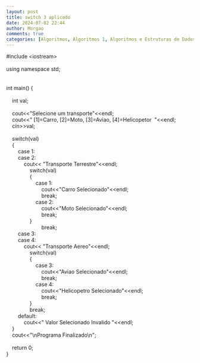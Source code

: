 ```yaml
---
layout: post
title: switch 3 aplicado
date: 2024-07-02 22:44
author: Morgao
comments: true
categories: [Algoritmos, Algoritmos 1, Algoritmos e Estruturas de Dados, beecrowd, Linguagem C, Programação]
---
```

#include &lt;iostream&gt;<br /><br />using namespace std;<br /><br /><br />int main() {<br />&nbsp;&nbsp; <br />&nbsp;&nbsp; &nbsp;int val;<br />&nbsp;&nbsp; <br />&nbsp;&nbsp; &nbsp;cout&lt;&lt;"Selecione um transporte"&lt;&lt;endl;<br />&nbsp;&nbsp; &nbsp;cout&lt;&lt;" [1]=Carro, [2]=Moto, [3]=Aviao, [4]=Helicopetor&nbsp; "&lt;&lt;endl;<br />&nbsp;&nbsp; &nbsp;cin&gt;&gt;val;<br />&nbsp;&nbsp; <br />&nbsp;&nbsp; &nbsp;switch(val)<br />&nbsp;&nbsp; &nbsp;{<br />&nbsp;&nbsp; &nbsp;&nbsp;&nbsp; &nbsp;case 1:&nbsp;&nbsp; <br />&nbsp;&nbsp; &nbsp;&nbsp;&nbsp; &nbsp;case 2:<br />&nbsp;&nbsp; &nbsp;&nbsp;&nbsp; &nbsp;&nbsp;&nbsp; &nbsp;cout&lt;&lt; "Transporte Terrestre"&lt;&lt;endl;<br />&nbsp;&nbsp; &nbsp;&nbsp;&nbsp; &nbsp;&nbsp;&nbsp; &nbsp;&nbsp;&nbsp; &nbsp;switch(val)<br />&nbsp;&nbsp; &nbsp;&nbsp;&nbsp; &nbsp;&nbsp;&nbsp; &nbsp;&nbsp;&nbsp; &nbsp;{<br />&nbsp;&nbsp; &nbsp;&nbsp;&nbsp; &nbsp;&nbsp;&nbsp; &nbsp;&nbsp;&nbsp; &nbsp;&nbsp;&nbsp; &nbsp;case 1:<br />&nbsp;&nbsp; &nbsp;&nbsp;&nbsp; &nbsp;&nbsp;&nbsp; &nbsp;&nbsp;&nbsp; &nbsp;&nbsp;&nbsp; &nbsp;&nbsp;&nbsp; &nbsp;cout&lt;&lt;"Carro Selecionado"&lt;&lt;endl;<br />&nbsp;&nbsp; &nbsp;&nbsp;&nbsp; &nbsp;&nbsp;&nbsp; &nbsp;&nbsp;&nbsp; &nbsp;&nbsp;&nbsp; &nbsp;&nbsp;&nbsp; &nbsp;break;<br />&nbsp;&nbsp; &nbsp;&nbsp;&nbsp; &nbsp;&nbsp;&nbsp; &nbsp;&nbsp;&nbsp; &nbsp;&nbsp;&nbsp; &nbsp;case 2:<br />&nbsp;&nbsp; &nbsp;&nbsp;&nbsp; &nbsp;&nbsp;&nbsp; &nbsp;&nbsp;&nbsp; &nbsp;&nbsp;&nbsp; &nbsp;&nbsp;&nbsp; &nbsp;cout&lt;&lt;"Moto Selecionado"&lt;&lt;endl;<br />&nbsp;&nbsp; &nbsp;&nbsp;&nbsp; &nbsp;&nbsp;&nbsp; &nbsp;&nbsp;&nbsp; &nbsp;&nbsp;&nbsp; &nbsp;&nbsp;&nbsp; &nbsp;break;<br />&nbsp;&nbsp; &nbsp;&nbsp;&nbsp; &nbsp;&nbsp;&nbsp; &nbsp;&nbsp;&nbsp; &nbsp;}<br />&nbsp;&nbsp; &nbsp;&nbsp;&nbsp; &nbsp;&nbsp;&nbsp; &nbsp;&nbsp;&nbsp; &nbsp;&nbsp;&nbsp; &nbsp;&nbsp;&nbsp; &nbsp;break;<br />&nbsp;&nbsp; &nbsp;&nbsp;&nbsp; &nbsp;case 3:&nbsp;&nbsp; <br />&nbsp;&nbsp; &nbsp;&nbsp;&nbsp; &nbsp;case 4:<br />&nbsp;&nbsp; &nbsp;&nbsp;&nbsp; &nbsp;&nbsp;&nbsp; &nbsp;cout&lt;&lt; "Transporte Aereo"&lt;&lt;endl;<br />&nbsp;&nbsp; &nbsp;&nbsp;&nbsp; &nbsp;&nbsp;&nbsp; &nbsp;&nbsp;&nbsp; &nbsp;switch(val)<br />&nbsp;&nbsp; &nbsp;&nbsp;&nbsp; &nbsp;&nbsp;&nbsp; &nbsp;&nbsp;&nbsp; &nbsp;{<br />&nbsp;&nbsp; &nbsp;&nbsp;&nbsp; &nbsp;&nbsp;&nbsp; &nbsp;&nbsp;&nbsp; &nbsp;&nbsp;&nbsp; &nbsp;case 3:<br />&nbsp;&nbsp; &nbsp;&nbsp;&nbsp; &nbsp;&nbsp;&nbsp; &nbsp;&nbsp;&nbsp; &nbsp;&nbsp;&nbsp; &nbsp;&nbsp;&nbsp; &nbsp;cout&lt;&lt;"Aviao Selecionado"&lt;&lt;endl;<br />&nbsp;&nbsp; &nbsp;&nbsp;&nbsp; &nbsp;&nbsp;&nbsp; &nbsp;&nbsp;&nbsp; &nbsp;&nbsp;&nbsp; &nbsp;&nbsp;&nbsp; &nbsp;break;<br />&nbsp;&nbsp; &nbsp;&nbsp;&nbsp; &nbsp;&nbsp;&nbsp; &nbsp;&nbsp;&nbsp; &nbsp;&nbsp;&nbsp; &nbsp;case 4:<br />&nbsp;&nbsp; &nbsp;&nbsp;&nbsp; &nbsp;&nbsp;&nbsp; &nbsp;&nbsp;&nbsp; &nbsp;&nbsp;&nbsp; &nbsp;&nbsp;&nbsp; &nbsp;cout&lt;&lt;"Helicopetro Selecionado"&lt;&lt;endl;<br />&nbsp;&nbsp; &nbsp;&nbsp;&nbsp; &nbsp;&nbsp;&nbsp; &nbsp;&nbsp;&nbsp; &nbsp;&nbsp;&nbsp; &nbsp;&nbsp;&nbsp; &nbsp;break;<br />&nbsp;&nbsp; &nbsp;&nbsp;&nbsp; &nbsp;&nbsp;&nbsp; &nbsp;&nbsp;&nbsp; &nbsp;}<br />&nbsp;&nbsp; &nbsp;&nbsp;&nbsp; &nbsp;&nbsp;&nbsp; &nbsp;&nbsp;&nbsp; &nbsp;break;<br />&nbsp;&nbsp; &nbsp;&nbsp;&nbsp; &nbsp;default:<br />&nbsp;&nbsp; &nbsp;&nbsp;&nbsp; &nbsp;&nbsp;&nbsp; &nbsp;cout&lt;&lt;" Valor Selecionado Invalido "&lt;&lt;endl;<br />&nbsp;&nbsp; &nbsp;}<br />&nbsp;&nbsp; &nbsp;cout&lt;&lt;"\nPrograma Finalizado\n";<br />&nbsp;&nbsp; <br />&nbsp;&nbsp; &nbsp;return 0;<br />}
